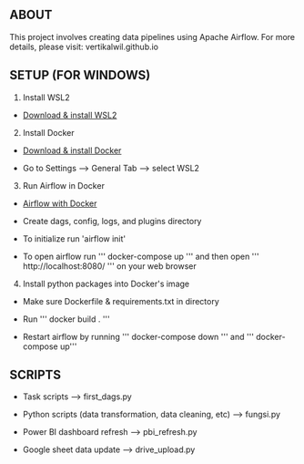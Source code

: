 ## ABOUT
This project involves creating data pipelines using Apache Airflow. For more details, please visit: vertikalwil.github.io

## SETUP (FOR WINDOWS)
1. Install WSL2 

* [Download & install WSL2](https://github.com)

2. Install Docker

* [Download & install Docker](https://docs.docker.com/desktop/install/windows-install/)

* Go to Settings --> General Tab --> select WSL2

3. Run Airflow in Docker

* [Airflow with Docker](https://airflow.apache.org/docs/apache-airflow/stable/howto/docker-compose/index.html)

* Create dags, config, logs, and plugins directory

* To initialize run 'airflow init'

* To open airflow run ''' docker-compose up ''' and then open ''' http://localhost:8080/ ''' on your web browser

4. Install python packages into Docker's image

* Make sure Dockerfile & requirements.txt in directory

* Run ''' docker build . '''

* Restart airflow by running ''' docker-compose down ''' and ''' docker-compose up'''

## SCRIPTS

* Task scripts --> first_dags.py

* Python scripts (data transformation, data cleaning, etc) --> fungsi.py

* Power BI dashboard refresh --> pbi_refresh.py

* Google sheet data update --> drive_upload.py

